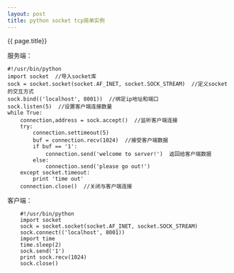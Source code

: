 ```yaml
---
layout: post
title: python socket tcp简单实例
---
```

{{ page.title}}

服务端：
   
	
  
	#!/usr/bin/python
    import socket  //导入socket库
    sock = socket.socket(socket.AF_INET, socket.SOCK_STREAM)  //定义socket的交互方式
    sock.bind(('localhost', 8001))  //绑定ip地址和端口
    sock.listen(5)  //设置客户端连接数量
    while True:  
        connection,address = sock.accept()  //监听客户端连接
        try:  
            connection.settimeout(5)  
            buf = connection.recv(1024)  //接受客户端数据
            if buf == '1':  
                connection.send('welcome to server!')  返回给客户端数据
            else:  
                connection.send('please go out!')  
        except socket.timeout:  
            print 'time out'  
        connection.close()  //关闭与客户端连接
	
		
客户端：
   
	
		#!/usr/bin/python 
        import socket  
		sock = socket.socket(socket.AF_INET, socket.SOCK_STREAM)  
		sock.connect(('localhost', 8001))  
		import time  
		time.sleep(2)
		sock.send('1')  
		print sock.recv(1024)
		sock.close() 
	